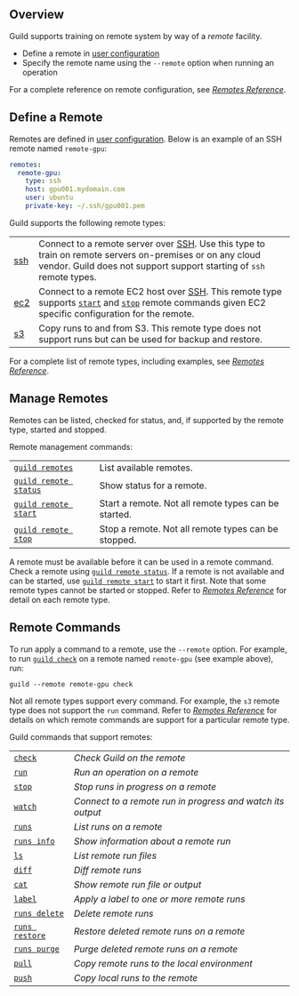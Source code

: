 <!-- -*- eval:(visual-line-mode 1) -*- -->

<div data-theme-toc="true"></div>
<div data-guild-docs="true"></div>

## Overview

Guild supports training on remote system by way of a *remote* facility.

- Define a remote in [user configuration](/reference/user-config)
- Specify the remote name using the `--remote` option when running an operation

For a complete reference on remote configuration, see [*Remotes Reference*](/reference/remotes).

## Define a Remote

Remotes are defined in [user configuration](/reference/user-config). Below is an example of an SSH remote named `remote-gpu`:

``` yaml
remotes:
  remote-gpu:
    type: ssh
    host: gpu001.mydomain.com
    user: ubuntu
    private-key: ~/.ssh/gpu001.pem
```

Guild supports the following remote types:

<div data-guild-class="terns">

|||
|-|-|
| [ssh](/reference/remotes#ssh) | Connect to a remote server over [SSH](https://en.wikipedia.org/wiki/Secure_Shell). Use this type to train on remote servers on-premises or on any cloud vendor. Guild does not support support starting of `ssh` remote types. |
| [ec2](/reference/remotes#ec2) | Connect to a remote EC2 host over [SSH](https://en.wikipedia.org/wiki/Secure_Shell). This remote type supports [`start`](/commands/remote-start) and [`stop`](/commands/remote-stop) remote commands given EC2 specific configuration for the remote. |
| [s3](/reference/remotes#s3) | Copy runs to and from S3. This remote type does not support runs but can be used for backup and  restore. |
</div>

For a complete list of remote types, including examples, see [*Remotes Reference*](/reference/remotes).

## Manage Remotes

Remotes can be listed, checked for status, and, if supported by the remote type, started and stopped.

Remote management commands:

|                                                  |                                                      |
|--------------------------------------------------|------------------------------------------------------|
| [`guild remotes`](/commands/remotes)             | List available remotes.                              |
| [`guild remote status`](/commands/remote-status) | Show status for a remote.                            |
| [`guild remote start`](/commands/remote-start)   | Start a remote. Not all remote types can be started. |
| [`guild remote stop`](/commands/remote-start)    | Stop a remote. Not all remote types can be stopped.  |

A remote must be available before it can be used in a remote command. Check a remote using [`guild remote status`](/commands/remote-status). If a remote is not available and can be started, use [`guild remote start`](/commands/remote-start) to start it first. Note that some remote types cannot be started or stopped. Refer to [*Remotes Reference*](/reference/remotes) for detail on each remote type.

## Remote Commands

To run apply a command to a remote, use the `--remote` option. For example, to run [`guild check`](/commands/check) on a remote named `remote-gpu` (see example above), run:

``` command
guild --remote remote-gpu check
```

Not all remote types support every command. For example, the `s3` remote type does not support the `run` command. Refer to [*Remotes Reference*](/reference/remotes) for details on which remote commands are support for a particular remote type.

Guild commands that support remotes:

|||
|-|-|
| [`check`](/commands/check) | *Check Guild on the remote* |
| [`run`](/commands/run) | *Run an operation on a remote* |
| [`stop`](/commands/runs-stop) | *Stop runs in progress on a remote* |
| [`watch`](/commands/watch) | *Connect to a remote run in progress and watch its output* |
| [`runs`](/commands/runs-list)| *List runs on a remote* |
| [`runs info`](/commands/runs-info) | *Show information about a remote run* |
| [`ls`](/commands/ls) | *List remote run files* |
| [`diff`](/commands/diff) | *Diff remote runs* |
| [`cat`](/commands/cat) | *Show remote run file or output* |
| [`label`](/commands/label) | *Apply a label to one or more remote runs* |
| [`runs delete`](/commands/runs-delete) | *Delete remote runs* |
| [`runs restore`](/commands/runs-restore) | *Restore deleted remote runs on a remote* |
| [`runs purge`](/commands/runs-purge) | *Purge deleted remote runs on a remote* |
| [`pull`](/commands/pull) | *Copy remote runs to the local environment* |
| [`push`](/commands/push) | *Copy local runs to the remote* |
